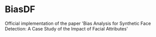 # BiasDF
Official implementation of the paper 'Bias Analysis for Synthetic Face Detection: A Case Study of the Impact of Facial Attributes'
